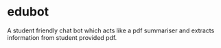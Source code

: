 # edubot
A student friendly chat bot which acts like a pdf summariser and extracts information from student provided pdf.
